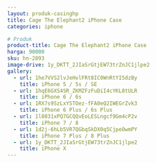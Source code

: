 ```yaml
---
layout: produk-casinghp
title: Cage The Elephant2 iPhone Case
categories: iphone

# Produk
product-title: Cage The Elephant2 iPhone Case
harga: 90000
sku: hn-2893
image-drive: 1y_DKTT_2JIaSrGtjEW73trZnJC1jlpe2
gallery:
  - url: 1he7VVS2lvJeHvlFRt8IC0WnRtYI5dzBy
    title: iPhone 5 / 5s / SE
  - url: 1hqE6GXS4SR_ZKMZFzFuDiI4cYKL8tULR
    title: iPhone 6 / 6s
  - url: 1RX7s9SzLxYSTOez-fFA0eQ2IWEGrZvk3
    title: iPhone 6 Plus / 6s Plus
  - url: 1l8031xPQ7GCQQvEoLESLngcf9Gm4cP2v
    title: iPhone 7 / 8
  - url: 1d2j-6hLb5VR7QGbqSkDX0q5CjpeOwmPY
    title: iPhone 7 Plus / 8 Plus
  - url: 1y_DKTT_2JIaSrGtjEW73trZnJC1jlpe2
    title: iPhone X
---
```


